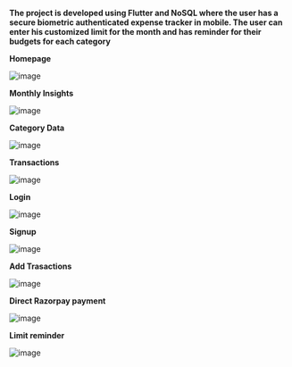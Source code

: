 **The project is developed using Flutter and NoSQL where the user has a secure biometric authenticated expense tracker in mobile. The user can enter his customized limit for the month 
and has reminder for their budgets for each category**

**Homepage**

![image](https://github.com/user-attachments/assets/c25b1bbc-d783-452c-b085-7f800d189ada)

**Monthly Insights**

![image](https://github.com/user-attachments/assets/76c283e6-5f4b-4362-b434-0a8510fc763d)

**Category Data**

![image](https://github.com/user-attachments/assets/2c2fd419-f344-43c6-98f5-9c9dc605b9ac)

**Transactions**

![image](https://github.com/user-attachments/assets/ec88b1f8-6c2b-41c0-a4d5-e063b5c093dc)

**Login**

![image](https://github.com/user-attachments/assets/bc95e680-3b5b-49cd-bd2a-ab5b93cfdfc3)

**Signup**

![image](https://github.com/user-attachments/assets/533d453d-0bfa-4fe8-af60-84a450fc6345)

**Add Trasactions**

![image](https://github.com/user-attachments/assets/640e5757-dbda-41ca-996d-4a643ed6a900)

**Direct Razorpay payment**

![image](https://github.com/user-attachments/assets/ac7e6f4c-b88f-4706-b27d-a3bc2f8caada)

**Limit reminder**

![image](https://github.com/user-attachments/assets/54145209-7867-4033-93ef-12d50d57a643)










